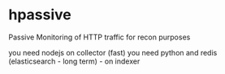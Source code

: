 hpassive
========

Passive Monitoring of HTTP traffic for recon purposes


you need nodejs on collector (fast)
you need python and redis (elasticsearch - long term) - on indexer
